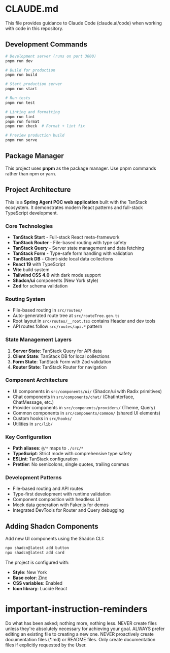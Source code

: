 # CLAUDE.md

This file provides guidance to Claude Code (claude.ai/code) when working with code in this repository.

## Development Commands

```bash
# Development server (runs on port 3000)
pnpm run dev

# Build for production
pnpm run build

# Start production server
pnpm run start

# Run tests
pnpm run test

# Linting and formatting
pnpm run lint
pnpm run format
pnpm run check  # Format + lint fix

# Preview production build
pnpm run serve
```

## Package Manager

This project uses **pnpm** as the package manager. Use pnpm commands rather than npm or yarn.

## Project Architecture

This is a **Spring Agent POC web application** built with the TanStack ecosystem. It demonstrates modern React patterns and full-stack TypeScript development.

### Core Technologies

- **TanStack Start** - Full-stack React meta-framework
- **TanStack Router** - File-based routing with type safety
- **TanStack Query** - Server state management and data fetching
- **TanStack Form** - Type-safe form handling with validation
- **TanStack DB** - Client-side local data collections
- **React 19** with TypeScript
- **Vite** build system
- **Tailwind CSS 4.0** with dark mode support
- **Shadcn/ui** components (New York style)
- **Zod** for schema validation

### Routing System

- File-based routing in `src/routes/`
- Auto-generated route tree at `src/routeTree.gen.ts`
- Root layout in `src/routes/__root.tsx` contains Header and dev tools
- API routes follow `src/routes/api.*` pattern

### State Management Layers

1. **Server State**: TanStack Query for API data
2. **Client State**: TanStack DB for local collections
3. **Form State**: TanStack Form with Zod validation
4. **Router State**: TanStack Router for navigation

### Component Architecture

- UI components in `src/components/ui/` (Shadcn/ui with Radix primitives)
- Chat components in `src/components/chat/` (ChatInterface, ChatMessage, etc.)
- Provider components in `src/components/providers/` (Theme, Query)
- Common components in `src/components/common/` (shared UI elements)
- Custom hooks in `src/hooks/`
- Utilities in `src/lib/`

### Key Configuration

- **Path aliases**: `@/*` maps to `./src/*`
- **TypeScript**: Strict mode with comprehensive type safety
- **ESLint**: TanStack configuration
- **Prettier**: No semicolons, single quotes, trailing commas

### Development Patterns

- File-based routing and API routes
- Type-first development with runtime validation
- Component composition with headless UI
- Mock data generation with Faker.js for demos
- Integrated DevTools for Router and Query debugging

## Adding Shadcn Components

Add new UI components using the Shadcn CLI:

```bash
npx shadcn@latest add button
npx shadcn@latest add card
```

The project is configured with:
- **Style**: New York
- **Base color**: Zinc
- **CSS variables**: Enabled
- **Icon library**: Lucide React

# important-instruction-reminders
Do what has been asked; nothing more, nothing less.
NEVER create files unless they're absolutely necessary for achieving your goal.
ALWAYS prefer editing an existing file to creating a new one.
NEVER proactively create documentation files (*.md) or README files. Only create documentation files if explicitly requested by the User.
